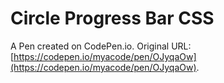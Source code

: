 # Circle Progress Bar CSS

A Pen created on CodePen.io. Original URL: [https://codepen.io/myacode/pen/OJyqaOw](https://codepen.io/myacode/pen/OJyqaOw).


